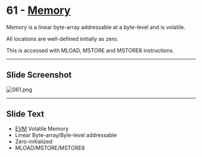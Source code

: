 # 61 - [Memory](Memory.md)

Memory is a linear byte-array addressable at a byte-level and is volatile. 

All locations are well-defined initially as zero. 

This is accessed with MLOAD, MSTORE and MSTORE8 instructions.

___
## Slide Screenshot
![061.png](../../images/1.%20Ethereum%20101/061.png)
___
## Slide Text
- [EVM](EVM.md) Volatile Memory
- Linear Byte-array/Byle-level addressable
- Zero-initialized
- MLOAD/MSTORE/MSTORE8
 

